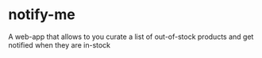 # notify-me
A web-app that allows to you curate a list of out-of-stock products and get notified when they are in-stock
